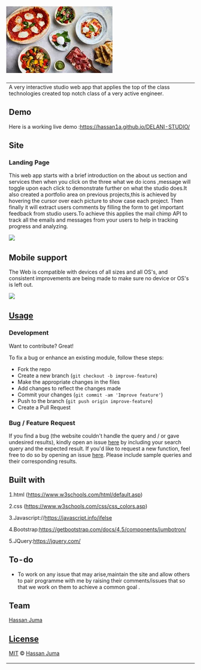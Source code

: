 # ![TOKYO ARTISAN PIZZA](./IMAGES/w.jpeg)

<table>
<tr>
<td>
  A very interactive studio web app that applies the top of the class technologies created top notch class of a very active engineer.

## Demo

Here is a working live demo :https://hassan1a.github.io/DELANI-STUDIO/

## Site

### Landing Page

This web app starts with a brief introduction on the about us section and services then when you click on the three what we do icons ,message will toggle upon each click to demonstrate further on what the studio does.It also created a portfolio area on previous projects,this is achieved by hovering the cursor over each picture to show case each project.
Then finally it will extract users comments by filling the form to get important feedback from studio users.To achieve this applies the mail chimp API to track all the emails and messages from your users to help in tracking progress and analyzing.

![](https://github.com/HASSAN1A/DELANI-STUDIO)

## Mobile support

The Web is compatible with devices of all sizes and all OS's, and consistent improvements are being made to make sure no device or OS's is left out.

![](https://github.com/HASSAN1A/DELANI-STUDIO)

## [Usage](https://hassan1a.github.io/DELANI-STUDIO/)

### Development

Want to contribute? Great!

To fix a bug or enhance an existing module, follow these steps:

- Fork the repo
- Create a new branch (`git checkout -b improve-feature`)
- Make the appropriate changes in the files
- Add changes to reflect the changes made
- Commit your changes (`git commit -am 'Improve feature'`)
- Push to the branch (`git push origin improve-feature`)
- Create a Pull Request

### Bug / Feature Request

If you find a bug (the website couldn't handle the query and / or gave undesired results), kindly open an issue [here](https://github.com/HASSAN1A/DELANI-STUDIO/issues/new) by including your search query and the expected result.
If you'd like to request a new function, feel free to do so by opening an issue [here](https://github.com/HASSAN1A//issues/DELANI-STUDIO). Please include sample queries and their corresponding results.

## Built with

1.html (https://www.w3schools.com/html/default.asp)

2.css (https://www.w3schools.com/css/css_colors.asp)

3.Javascript://https://javascript.info/ifelse

4.Bootstrap:https://getbootstrap.com/docs/4.5/components/jumbotron/

5.JQuery:https://jquery.com/

## To-do

- To work on any issue that may arise,maintain the site and allow others to pair programme with me by raising their comments/issues that so that we work on them to achieve a common goal .

## Team

[Hassan Juma ](https://github.com/HASSAN1A)

## [License](https://github.com/HASSAN1A/DELANI-STUDIO/blob/master/LICENSE.md)

[MIT](https://github.com/HASSAN1A/DELANI-STUDIO/blob/master/LICENSE.md) © [Hassan Juma](https://github.com/HASSAN1A)

